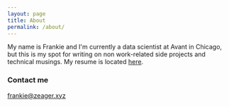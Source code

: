 ```yaml
---
layout: page
title: About
permalink: /about/
---
```


My name is Frankie and I'm currently a data scientist at Avant in Chicago, but this is my spot for writing on non work-related side projects and technical musings. My resume is located [here](http://resume.zeager.xyz).

### Contact me

[frankie@zeager.xyz](mailto:frankie@zeager.xyz)

